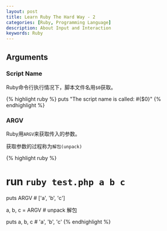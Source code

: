 ```yaml
---
layout: post
title: Learn Ruby The Hard Way - 2
categories: [Ruby, Programming Language]
description: About Input and Interaction
keywords: Ruby
---
```

## Arguments

### Script Name

Ruby命令行执行情况下，脚本文件名用`$0`获取。

{% highlight ruby %}
puts "The script name is called: #{$0}"
{% endhighlight %}

### ARGV

Ruby用`ARGV`来获取传入的参数。

获取参数的过程称为`解包(unpack)`

{% highlight ruby %}
# run `ruby test.php a b c`

puts ARGV # ['a', 'b', 'c']

a, b, c = ARGV # unpack 解包

puts a, b, c # 'a', 'b', 'c'
{% endhighlight %}

